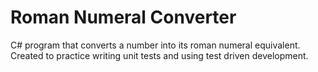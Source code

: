 # Roman Numeral Converter

C# program that converts a number into its roman numeral equivalent. Created to practice writing unit tests and using test driven development.
